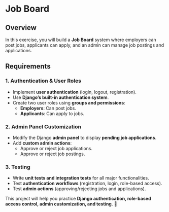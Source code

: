 # Job Board  

## **Overview**  
In this exercise, you will build a **Job Board** system where employers can post jobs, applicants can apply, and an admin can manage job postings and applications.  

## **Requirements**  

### **1. Authentication & User Roles**  
   - Implement **user authentication** (login, logout, registration).  
   - Use **Django’s built-in authentication system**.  
   - Create two user roles using **groups and permissions**:  
     - **Employers**: Can post jobs.  
     - **Applicants**: Can apply to jobs.  

### **2. Admin Panel Customization**  
   - Modify the Django **admin panel** to display **pending job applications**.  
   - Add **custom admin actions**:  
     - Approve or reject job applications.  
     - Approve or reject job postings.  

### **3. Testing**  
   - Write **unit tests and integration tests** for all major functionalities.  
   - Test **authentication workflows** (registration, login, role-based access).  
   - Test **admin actions** (approving/rejecting jobs and applications).  

This project will help you practice **Django authentication, role-based access control, admin customization, and testing**. 🚀  
